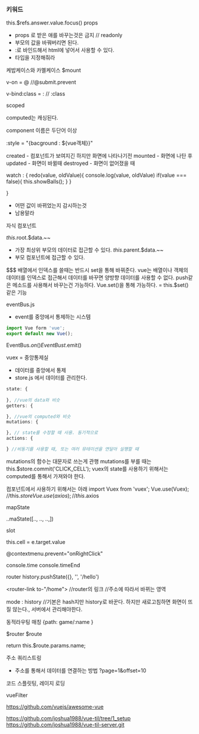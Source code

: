 ### 키워드

this.$refs.answer.value.focus()
props 
- props 로 받은 애를 바꾸는것은 금지 // readonly
- 부모의 값을 바꿔버리면 된다.
- :로 바인드해서 html에 넣어서 사용할 수 있다.
- 타입을 지정해줘라

케밥케이스와 카멜케이스
$mount

v-on = @
//@submit.prevent

v-bind:class = :
// :class

scoped

computed는 캐싱된다.

component 이름은 두단어 이상

:style = "{bacground : ${vue객체}}"

created - 컴포넌트가 보여지긴 하지만 화면에 나타나기전
mounted - 화면에 나탄 후
updated - 화면이 바뀔때
destroyed - 화면이 없어졌을 때


watch : {
    redo(value, oldValue){
        console.log(value, oldValue)
        if(value === false){
            this.showBalls();
        }
    }

}
- 어떤 값이 바뀌었는지 감시하는것
- 남용말라


자식 컴포넌트

$this.$root.$data.~~
- 가장 최상위 부모의 데이터로 접근할 수 있다.
$this.$parent.$data.~~
- 부모 컴포넌트에 접근할 수 있다.

$$$ 배열에서 인덱스를 쓸때는 반드시 set을 통해 바꿔준다.
vue는 배열이나 객체의 데이터를 인덱스로 접근해서 데이터를 바꾸면 양방향 데이터를 사용할 수 없다.
push같은 메소드를 사용해서 바꾸는건 가능하다.
Vue.set()을 통해 가능하다. = this.$set() 같은 기능

eventBus.js
- event를 중앙에서 통제하는 시스템
~~~js
import Vue form 'vue';
export default new Vue();
~~~

EventBus.$on()
EventBust.$emit()


vuex = 중앙통제실
- 데이터를 중앙에서 통제
- store.js 에서 데이터를 관리한다.

~~~js
state: {
 
}, //vue의 data와 비슷
getters: {

}, //vue의 computed와 비슷
mutations: {

}, // state를 수정할 때 사용. 동기적으로
actions: {

} //비동기를 사용할 때, 또는 여러 뮤테이션을 연달아 실행할 때

~~~
mutations의 함수는 대문자로 쓰는게 관행
mutations를 부를 때는 this.$store.commit('CLICK_CELL');
vuex의 state를 사용하기 위해서는 computed를 통해서 가져와야 한다. 

컴포넌트에서 사용하기 위해서는 아래
import Vuex from 'vuex';
Vue.use(Vuex); //this.$store
Vue.use(axios); //this.$axios

mapState

..maState([.., .., ..,])


slot


this.cell = e.target.value

@contextmenu.prevent="onRightClick"

console.time
console.timeEnd

router
history.pushState({}, '', '/hello')

<router-link to-"/home"></router-link> //router의 링크
<router-view></router-view> //주소에 따라서 바뀌는 영역


mode : history //기본은 hash지만 history로 바꾼다. 하지만 새로고침하면 화면이 뜨질 않는다., 서버에서 관리해야한다.


동적라우팅 매칭
{path: game/:name }

$router
$route

return this.$route.params.name;

주소 쿼리스트링
- 주소를 통해서 데이터를 연결하는 방법
?page=1&offset=10


코드 스플릿팅, 레이지 로딩

vueFilter

https://github.com/vuejs/awesome-vue




https://github.com/joshua1988/vue-til/tree/1_setup
https://github.com/joshua1988/vue-til-server.git